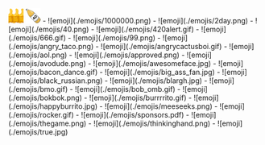 <body>
  <img src="./emojis/+111111111111.gif" width=30px" height="30px"></img> 
  <img src="./emojis/1000000.png" width="30px" height="30px"></img> 
</body>
- ![emoji](./emojis/1000000.png)
- ![emoji](./emojis/2day.png)
- ![emoji](./emojis/40.png)
- ![emoji](./emojis/420alert.gif)
- ![emoji](./emojis/666.gif)
- ![emoji](./emojis/99.png)
- ![emoji](./emojis/angry_taco.png)
- ![emoji](./emojis/angrycactusboi.gif)
- ![emoji](./emojis/aol.png)
- ![emoji](./emojis/approved.png)
- ![emoji](./emojis/avodude.png)
- ![emoji](./emojis/awesomeface.jpg)
- ![emoji](./emojis/bacon_dance.gif)
- ![emoji](./emojis/big_ass_fan.jpg)
- ![emoji](./emojis/black_russian.png)
- ![emoji](./emojis/blargh.jpg)
- ![emoji](./emojis/bmo.gif)
- ![emoji](./emojis/bob_omb.gif)
- ![emoji](./emojis/bokbok.png)
- ![emoji](./emojis/burrrrito.gif)
- ![emoji](./emojis/happyburrito.jpg)
- ![emoji](./emojis/meeseeks.png)
- ![emoji](./emojis/rocker.gif)
- ![emoji](./emojis/sponsors.pdf)
- ![emoji](./emojis/thegame.png)
- ![emoji](./emojis/thinkinghand.png)
- ![emoji](./emojis/true.jpg)
